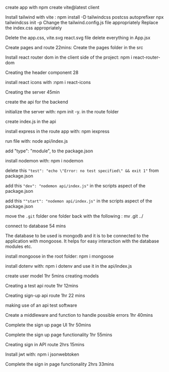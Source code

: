 create app with npm create vite@latest client 

Install tailwind with vite : 
npm install -D tailwindcss postcss autoprefixer
npx tailwindcss init -p
Change the tailwind.config.js file appropriately
Replace the index.css appropriately

Delete the app.css, vite.svg react.svg file delete everything in App.jsx

Create pages and route 22mins: Create the pages folder in the src

Install react router dom in the client side of the project: npm i react-router-dom

Creating the header component 28

install react icons with :npm i react-icons

Creating the server 45min

create the api for the backend

initialize the server with: npm init -y. in the route folder

create index.js in the api

install express in the route app with: npm iexpress

run file with: node api/index.js

add "type": "module", to the package.json

install nodemon with: npm i nodemon

delete this `"test": "echo \"Error: no test specified\" && exit 1"` from package.json 

add this `"dev": "nodemon api/index.js"` in the scripts aspect of the package.json

add this `""start": "nodemon api/index.js"` in the scripts aspect of the package.json

move the `.git` folder one folder back with the following : mv .git ../

connect to database 54 mins

The database to be used  is mongodb and it is to be connected to the application with mongoose. It helps for easy interaction with the database modules etc.

install mongoose  in the root folder: npm i mongoose

install dotenv with: npm i dotenv and use it in the api/index.js

create user model 1hr 5mins 
creating models  

Creating a test api route 1hr 12mins

Creating sign-up api route 1hr 22 mins

making use of an api test software 

Create a middleware and function to handle possible errors 1hr 40mins

Complete the sign up page UI 1hr 50mins

Complete the  sign up page functionality 1hr 55mins

Creating sign in API route 2hrs 15mins

Install jwt with: npm i jsonwebtoken

Complete the  sign in page functionality 2hrs 33mins